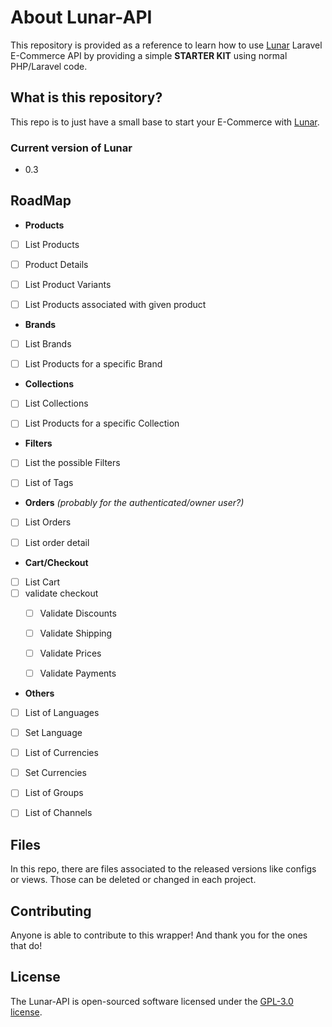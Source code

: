 
# About Lunar-API

This repository is provided as a reference to learn how to use [Lunar](https://lunarphp.io) Laravel E-Commerce API by providing a simple **STARTER KIT** using normal PHP/Laravel code.

## What is this repository?

This repo is to just have a small base to start your E-Commerce with [Lunar](https://lunarphp.io).

### Current version of Lunar
- 0.3

## RoadMap

- **Products**
- [ ] List Products
- [ ] Product Details
- [ ] List Product Variants
- [ ] List Products associated with given product


- **Brands**
- [ ] List Brands
- [ ] List Products for a specific Brand


- **Collections**
- [ ] List Collections
- [ ] List Products for a specific Collection


- **Filters**
- [ ] List the possible Filters
- [ ] List of Tags


- **Orders** _(probably for the authenticated/owner user?)_
- [ ] List Orders
- [ ] List order detail


- **Cart/Checkout**
- [ ] List Cart
- [ ] validate checkout
  - [ ] Validate Discounts
  - [ ] Validate Shipping
  - [ ] Validate Prices
  - [ ] Validate Payments


- **Others**
- [ ] List of Languages
- [ ] Set Language
 

- [ ] List of Currencies
- [ ] Set Currencies


- [ ] List of Groups
- [ ] List of Channels

## Files

In this repo, there are files associated to the released versions like configs or views. Those can be deleted or changed in each project.

## Contributing

Anyone is able to contribute to this wrapper! And thank you for the ones that do!

## License

The Lunar-API is open-sourced software licensed under the [GPL-3.0 license](https://opensource.org/license/gpl-3-0/).
